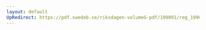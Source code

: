 ```yaml
---
layout: default
UpRedirect: https://pdf.swedeb.se/riksdagen-volumeG-pdf/199091/reg_199091/reg_199091_0462.pdf
---
```

